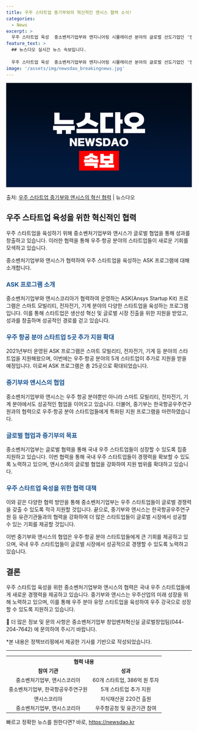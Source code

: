 ```yaml
---
title: 우주 스타트업 중기부와의 혁신적인 앤시스 협력 소식!
categories:
  - News
excerpt: >
  우주 스타트업 육성  중소벤처기업부와 엔지니어링 시뮬레이션 분야의 글로벌 선도기업인 '앤시스'(Ansys)가…
feature_text: >
  ## 뉴스다오 실시간 뉴스 속보입니다.

  우주 스타트업 육성  중소벤처기업부와 엔지니어링 시뮬레이션 분야의 글로벌 선도기업인 '앤시스'(Ansys)가…
image: '/assets/img/newsdao_breakingnews.jpg'
---
```


![뉴스다오 속보](/assets/img/newsdao_breakingnews.jpg)

<p>출처: <a href="https://newsdao.kr/4359" rel="dofollow">우주 스타트업 중기부와 앤시스의 혁신 협력</a> | 뉴스다오</p>

<h2 data-ke-size="size26">우주 스타트업 육성을 위한 혁신적인 협력</h2>
우주 스타트업을 육성하기 위해 중소벤처기업부와 앤시스가 글로벌 협업을 통해 성과를 창출하고 있습니다. 이러한 협력을 통해 우주·항공 분야의 스타트업들이 새로운 기회를 모색하고 있습니다. 

<p data-ke-size="size16">중소벤처기업부와 앤시스가 협력하여 우주 스타트업을 육성하는 ASK 프로그램에 대해 소개합니다.</p>

<h3 data-ke-size="size24"><b><span style="color: #1a5490;">ASK 프로그램 소개</span></b></h3>
중소벤처기업부와 앤시스코리아가 협력하여 운영하는 ASK(Ansys Startup Kit) 프로그램은 스마트 모빌리티, 전자전기, 기계 분야의 다양한 스타트업을 육성하는 프로그램입니다. 이를 통해 스타트업은 생산성 혁신 및 글로벌 시장 진출을 위한 지원을 받았고, 성과를 창출하며 성공적인 경로를 걷고 있습니다.

<h3 data-ke-size="size24"><b><span style="color: #1a5490;">우주 항공 분야 스타트업 5곳 추가 지원 확대</span></b></h3>
2021년부터 운영된 ASK 프로그램은 스마트 모빌리티, 전자전기, 기계 등 분야의 스타트업을 지원해왔으며, 이번에는 우주·항공 분야의 5개 스타트업이 추가로 지원을 받을 예정입니다. 이로써 ASK 프로그램은 총 25곳으로 확대되었습니다.

<h3 data-ke-size="size24"><b><span style="color: #1a5490;">중기부와 앤시스의 협업</span></b></h3>
중소벤처기업부와 앤시스는 우주 항공 분야뿐만 아니라 스마트 모빌리티, 전자전기, 기계 분야에서도 성공적인 협업을 이어오고 있습니다. 더불어, 중기부는 한국항공우주연구원과의 협력으로 우주·항공 분야 스타트업들에게 특화된 지원 프로그램을 마련하였습니다. 

<h3 data-ke-size="size24"><b><span style="color: #1a5490;">글로벌 협업과 중기부의 목표</span></b></h3>
중소벤처기업부는 글로벌 협력을 통해 국내 우주 스타트업들이 성장할 수 있도록 집중 지원하고 있습니다. 이번 협력을 통해 국내 우주 스타트업들이 경쟁력을 확보할 수 있도록 노력하고 있으며, 앤시스와의 글로벌 협업을 강화하여 지원 범위를 확대하고 있습니다.

<h3 data-ke-size="size24"><b><span style="color: #1a5490;">우주 스타트업 육성을 위한 협력 대책</span></b></h3>
이와 같은 다양한 협력 방안을 통해 중소벤처기업부는 우주 스타트업들이 글로벌 경쟁력을 갖출 수 있도록 적극 지원할 것입니다. 끝으로, 중기부와 앤시스는 한국항공우주연구원 등 유관기관들과의 협력을 강화하여 더 많은 스타트업들이 글로벌 시장에서 성공할 수 있는 기회를 제공할 것입니다.

이번 중기부와 앤시스의 협업은 우주·항공 분야 스타트업들에게 큰 기회를 제공하고 있으며, 국내 우주 스타트업들이 글로벌 시장에서 성공적으로 경쟁할 수 있도록 노력하고 있습니다. 

<h2 data-ke-size="size26">결론</h2>
우주 스타트업 육성을 위한 중소벤처기업부와 앤시스의 협력은 국내 우주 스타트업들에게 새로운 경쟁력을 제공하고 있습니다. 중기부와 앤시스는 우주산업의 미래 성장을 위해 노력하고 있으며, 이를 통해 우주 분야 유망 스타트업을 육성하여 우주 강국으로 성장할 수 있도록 지원하고 있습니다. 

🔔 더 많은 정보 및 문의 사항은 중소벤처기업부 창업벤처혁신실 글로벌창업팀(044-204-7642) 에 문의하여 주시기 바랍니다. 

*본 내용은 정책브리핑에서 제공한 기사를 기반으로 작성되었습니다.

<hr data-ke-size="size24">

<table>
	<tr>
		<th colspan="2" style="text-align: center; height: 17px;"><b>협력 내용</b></th>
	</tr>
	<tr>
		<td style="text-align: center; height: 17px;"><b>참여 기관</b></td>
		<td style="text-align: center; height: 17px;"><b>성과</b></td>
	</tr>
	<tr>
		<td style="text-align: center; height: 17px;">중소벤처기업부, 앤시스코리아</td>
		<td style="text-align: center; height: 17px;">60개 스타트업, 386억 원 투자</td>
	</tr>
	<tr>
		<td style="text-align: center; height: 17px;">중소벤처기업부, 한국항공우주연구원</td>
		<td style="text-align: center; height: 17px;">5개 스타트업 추가 지원</td>
	</tr>
	<tr>
		<td style="text-align: center; height: 17px;">앤시스코리아</td>
		<td style="text-align: center; height: 17px;">지식재산권 220건 출원</td>
	</tr>
	<tr>
		<td style="text-align: center; height: 17px;">중소벤처기업부, 앤시스코리아</td>
		<td style="text-align: center; height: 17px;">우주항공청 및 유관기관 참여</td>
	</tr>
</table>
 

빠르고 정확한 뉴스를 원한다면? 바로, <a href="https://newsdao.kr" rel="dofollow">https://newsdao.kr</a>


